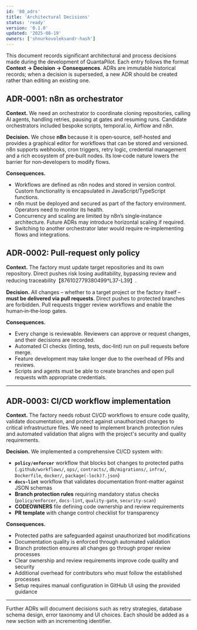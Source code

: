 ```yaml
---
id: '80_adrs'
title: 'Architectural Decisions'
status: 'ready'
version: '0.1.0'
updated: '2025-08-19'
owners: ['shnurkovoleksandr-hash']
---
```


This document records significant architectural and process decisions made during the development of QuantaPilot. Each entry follows the format **Context → Decision → Consequences**. ADRs are immutable historical records; when a decision is superseded, a new ADR should be created rather than editing an existing one.

## ADR‑0001: n8n as orchestrator

**Context.** We need an orchestrator to coordinate cloning repositories, calling AI agents, handling retries, pausing at gates and resuming runs. Candidate orchestrators included bespoke scripts, temporal.io, Airflow and n8n.

**Decision.** We chose **n8n** because it is open‑source, self‑hosted and provides a graphical editor for workflows that can be stored and versioned. n8n supports webhooks, cron triggers, retry logic, credential management and a rich ecosystem of pre‑built nodes. Its low‑code nature lowers the barrier for non‑developers to modify flows.

**Consequences.**

- Workflows are defined as n8n nodes and stored in version control. Custom functionality is encapsulated in JavaScript/TypeScript functions.
- n8n must be deployed and secured as part of the factory environment. Operators need to monitor its health.
- Concurrency and scaling are limited by n8n’s single‑instance architecture. Future ADRs may introduce horizontal scaling if required.
- Switching to another orchestrator later would require re‑implementing flows and integrations.

## ADR‑0002: Pull‑request only policy

**Context.** The factory must update target repositories and its own repository. Direct pushes risk losing auditability, bypassing review and reducing traceability【876102779380499†L37-L39】.

**Decision.** All changes – whether to a target project or the factory itself – **must be delivered via pull requests**. Direct pushes to protected branches are forbidden. Pull requests trigger review workflows and enable the human‑in‑the‑loop gates.

**Consequences.**

- Every change is reviewable. Reviewers can approve or request changes, and their decisions are recorded.
- Automated CI checks (linting, tests, doc‑lint) run on pull requests before merge.
- Feature development may take longer due to the overhead of PRs and reviews.
- Scripts and agents must be able to create branches and open pull requests with appropriate credentials.

---

## ADR‑0003: CI/CD workflow implementation

**Context.** The factory needs robust CI/CD workflows to ensure code quality, validate documentation, and protect against unauthorized changes to critical infrastructure files. We need to implement branch protection rules and automated validation that aligns with the project's security and quality requirements.

**Decision.** We implemented a comprehensive CI/CD system with:

- **`policy/enforcer`** workflow that blocks bot changes to protected paths (`.github/workflows/`, `ops/`, `contracts/`, `db/migrations/`, `infra/`, `Dockerfile`, `docker/`, `package(-lock)?.json`)
- **`docs-lint`** workflow that validates documentation front-matter against JSON schemas
- **Branch protection rules** requiring mandatory status checks (`policy/enforcer`, `docs-lint`, `quality-gate`, `security-scan`)
- **CODEOWNERS** file defining code ownership and review requirements
- **PR template** with change control checklist for transparency

**Consequences.**

- Protected paths are safeguarded against unauthorized bot modifications
- Documentation quality is enforced through automated validation
- Branch protection ensures all changes go through proper review processes
- Clear ownership and review requirements improve code quality and security
- Additional overhead for contributors who must follow the established processes
- Setup requires manual configuration in GitHub UI using the provided guidance

---

Further ADRs will document decisions such as retry strategies, database schema design, error taxonomy and UI choices. Each should be added as a new section with an incrementing identifier.

